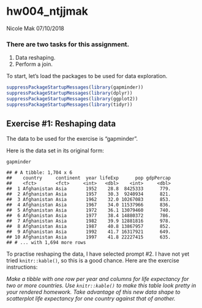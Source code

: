 hw004\_ntjjmak
================
Nicole Mak
07/10/2018

### There are two tasks for this assignment.

1.  Data reshaping.
2.  Perform a join.

To start, let’s load the packages to be used for data exploration.

``` r
suppressPackageStartupMessages(library(gapminder))
suppressPackageStartupMessages(library(dplyr))
suppressPackageStartupMessages(library(ggplot2))
suppressPackageStartupMessages(library(tidyr))
```

## Exercise \#1: Reshaping data

The data to be used for the exercise is “gapminder”.

Here is the data set in its original form:

``` r
gapminder
```

    ## # A tibble: 1,704 x 6
    ##    country     continent  year lifeExp      pop gdpPercap
    ##    <fct>       <fct>     <int>   <dbl>    <int>     <dbl>
    ##  1 Afghanistan Asia       1952    28.8  8425333      779.
    ##  2 Afghanistan Asia       1957    30.3  9240934      821.
    ##  3 Afghanistan Asia       1962    32.0 10267083      853.
    ##  4 Afghanistan Asia       1967    34.0 11537966      836.
    ##  5 Afghanistan Asia       1972    36.1 13079460      740.
    ##  6 Afghanistan Asia       1977    38.4 14880372      786.
    ##  7 Afghanistan Asia       1982    39.9 12881816      978.
    ##  8 Afghanistan Asia       1987    40.8 13867957      852.
    ##  9 Afghanistan Asia       1992    41.7 16317921      649.
    ## 10 Afghanistan Asia       1997    41.8 22227415      635.
    ## # ... with 1,694 more rows

To practise reshaping the data, I have selected prompt \#2. I have not
yet tried `knitr::kable()`, so this is a good chance. Here are the
exercise instructions:

*Make a tibble with one row per year and columns for life expectancy for
two or more countries. Use `knitr::kable()` to make this table look
pretty in your rendered homework. Take advantage of this new data shape
to scatterplot life expectancy for one country against that of another.*
